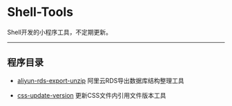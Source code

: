 # Shell-Tools

Shell开发的小程序工具，不定期更新。

---

## 程序目录

* [aliyun-rds-export-unzip](https://github.com/xfdipzone/Shell-Tools/tree/master/aliyun-rds-export-unzip) 阿里云RDS导出数据库结构整理工具

* [css-update-version](https://github.com/xfdipzone/Shell-Tools/tree/master/css-update-version) 更新CSS文件内引用文件版本工具
